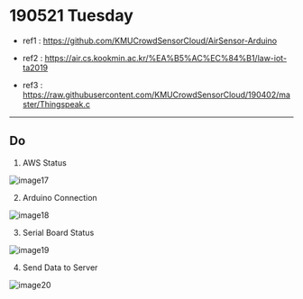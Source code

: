 190521 Tuesday
===================

- ref1 : https://github.com/KMUCrowdSensorCloud/AirSensor-Arduino

- ref2 : https://air.cs.kookmin.ac.kr/%EA%B5%AC%EC%84%B1/law-iot-ta2019

- ref3 : https://raw.githubusercontent.com/KMUCrowdSensorCloud/190402/master/Thingspeak.c

----------



 



Do
------------------
1. AWS Status

![image17](image17.png)

2. Arduino Connection

![image18](image18.png)
 
3. Serial Board Status

![image19](image19.png)

4. Send Data to Server

![image20](image20.png)
